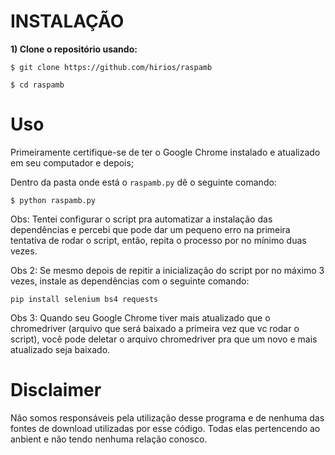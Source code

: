 # INSTALAÇÃO 

**1) Clone o repositório usando:**

```
$ git clone https://github.com/hirios/raspamb
```

```
$ cd raspamb
```


# Uso

Primeiramente certifique-se de ter o Google Chrome instalado e atualizado em seu computador e depois;

Dentro da pasta onde está o `raspamb.py` dê o seguinte comando:

```
$ python raspamb.py
```

Obs: Tentei configurar o script pra automatizar a instalação das dependências e percebi que pode dar um pequeno erro na primeira tentativa de rodar o script, então, repita o processo por no mínimo duas vezes. 

Obs 2: Se mesmo depois de repitir a inicialização do script por no máximo 3 vezes, instale as dependências com o seguinte comando:

```
pip install selenium bs4 requests
```

Obs 3: Quando seu Google Chrome tiver mais atualizado que o chromedriver (arquivo que será baixado a primeira vez que vc rodar o script), você pode deletar o arquivo chromedriver pra que um novo e mais atualizado seja baixado. 

# Disclaimer
Não somos responsáveis pela utilização desse programa e de nenhuma das fontes de download utilizadas por esse código. Todas elas pertencendo ao anbient e não tendo nenhuma relação conosco.
